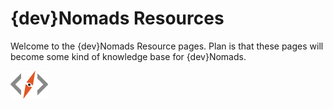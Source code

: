 # {dev}Nomads Resources [](id=resources)

Welcome to the {dev}Nomads Resource pages. Plan is that these pages will become some kind of knowledge base for {dev}Nomads.

![{dev}Nomads](../../images/devnomads-logo.png)
